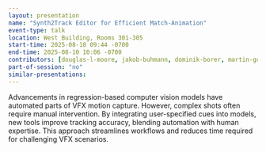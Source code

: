 ```yaml
---
layout: presentation
name: "Synth2Track Editor for Efficient Match-Animation"
event-type: talk
location: West Building, Rooms 301-305
start-time: 2025-08-10 09:44 -0700
end-time: 2025-08-10 10:06 -0700
contributors: [douglas-l-moore, jakob-buhmann, dominik-borer, martin-guay]
part-of-session: "no"
similar-presentations:
---
```


Advancements in regression-based computer vision models have automated parts of VFX motion capture. However, complex shots often require manual intervention. By integrating user-specified cues into models, new tools improve tracking accuracy, blending automation with human expertise. This approach streamlines workflows and reduces time required for challenging VFX scenarios.
